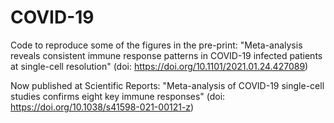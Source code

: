# COVID-19

Code to reproduce some of the figures in the pre-print: "Meta-analysis reveals consistent immune response patterns in COVID-19 infected patients at single-cell resolution" (doi: https://doi.org/10.1101/2021.01.24.427089)

Now published at Scientific Reports: "Meta-analysis of COVID-19 single-cell studies confirms eight key immune responses" (doi: https://doi.org/10.1038/s41598-021-00121-z)
